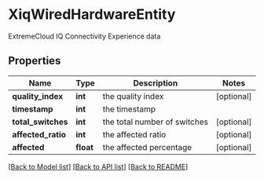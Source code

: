 # XiqWiredHardwareEntity

ExtremeCloud IQ Connectivity Experience data
## Properties
Name | Type | Description | Notes
------------ | ------------- | ------------- | -------------
**quality_index** | **int** | the quality index | [optional] 
**timestamp** | **int** | the timestamp | 
**total_switches** | **int** | the total number of switches | [optional] 
**affected_ratio** | **int** | the affected ratio | [optional] 
**affected** | **float** | the affected percentage | [optional] 

[[Back to Model list]](../README.md#documentation-for-models) [[Back to API list]](../README.md#documentation-for-api-endpoints) [[Back to README]](../README.md)


